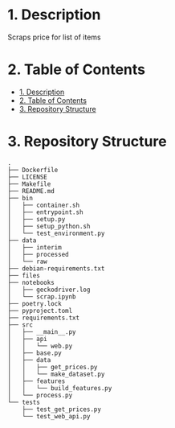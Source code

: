 # 1. Description
Scraps price for list of items

# 2. Table of Contents

- [1. Description](#1-description)
- [2. Table of Contents](#2-table-of-contents)
- [3. Repository Structure](#3-repository-structure)

# 3. Repository Structure
```
.
├── Dockerfile
├── LICENSE
├── Makefile
├── README.md
├── bin
│   ├── container.sh
│   ├── entrypoint.sh
│   ├── setup.py
│   ├── setup_python.sh
│   └── test_environment.py
├── data
│   ├── interim
│   ├── processed
│   └── raw
├── debian-requirements.txt
├── files
├── notebooks
│   ├── geckodriver.log
│   └── scrap.ipynb
├── poetry.lock
├── pyproject.toml
├── requirements.txt
├── src
│   ├── __main__.py
│   ├── api
│   │   └── web.py
│   ├── base.py
│   ├── data
│   │   ├── get_prices.py
│   │   └── make_dataset.py
│   ├── features
│   │   └── build_features.py
│   └── process.py
└── tests
    ├── test_get_prices.py
    └── test_web_api.py
```